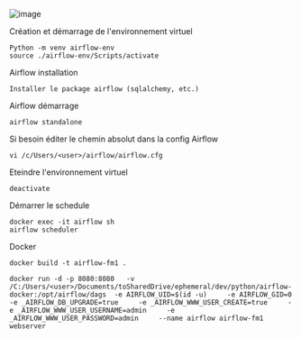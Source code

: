 ![image](https://github.com/jemmyx/airflow-test/assets/595853/56257891-33ee-42db-abe4-7aa73302d08a)



Création et démarrage de l'environnement virtuel
```
Python -m venv airflow-env
source ./airflow-env/Scripts/activate
```

Airflow installation
```
Installer le package airflow (sqlalchemy, etc.)
```

Airflow démarrage
```
airflow standalone
```

Si besoin éditer le chemin absolut dans la config Airflow
```
vi /c/Users/<user>/airflow/airflow.cfg
```
 
Eteindre l'environnement virtuel
```
deactivate
```

Démarrer le schedule

```
docker exec -it airflow sh
airflow scheduler
```


Docker

```
docker build -t airflow-fm1 .
```

```
docker run -d -p 8080:8080   -v /C:/Users/<user>/Documents/toSharedDrive/ephemeral/dev/python/airflow-docker:/opt/airflow/dags  -e AIRFLOW_UID=$(id -u)     -e AIRFLOW_GID=0     -e _AIRFLOW_DB_UPGRADE=true     -e _AIRFLOW_WWW_USER_CREATE=true     -e _AIRFLOW_WWW_USER_USERNAME=admin     -e _AIRFLOW_WWW_USER_PASSWORD=admin     --name airflow airflow-fm1 webserver
```
